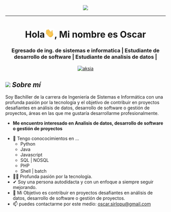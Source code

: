 <p align="center">
  <img src="https://github.com/thompsonemerson/thompsonemerson/raw/master/cover-thompson.png" height="200"/>
</p>
<hr>
<h1 align="center">Hola<img src="https://raw.githubusercontent.com/ABSphreak/ABSphreak/master/gifs/Hi.gif" width="30px">, Mi nombre es Oscar</h1>
<h3 align="center">Egresado de ing. de sistemas e informatica | Estudiante de desarrollo de software | Estudiante de analisis de datos |</h3>
<p align="center">
<a href="https://www.linkedin.com/in/oscar-sp/" target="blank"><img align="center" src="https://cdn.jsdelivr.net/npm/simple-icons@3.0.1/icons/linkedin.svg" alt="aksia" height="30" width="40" /></a>

## <img src="https://media.giphy.com/media/ObNTw8Uzwy6KQ/giphy.gif" width="30px">&nbsp;***Sobre mí***
Soy Bachiller de la carrera de Ingeniería de Sistemas e Informática con una profunda pasión por la tecnología y el objetivo de contribuir en proyectos desafiantes en análisis de datos, desarrollo de software o gestión de proyectos, áreas en las que me gustaría desarrollarme profesionalmente.
* **Me encuentro interesado en Analisis de datos, desarrollo de software o gestión de proyectos**
- 📶 Tengo conococimientos en ...
  - Python
  - Java
  - Javascript
  - SQL | NOSQL
  - PHP
  - Shell | batch
- 🧑‍💻 Profunda pasión por la tecnología.
- ✔ Soy una persona autodidacta y con un enfoque a siempre seguir mejorando.<br>
- 🎯 Mi Objetivo es contribuir en proyectos desafiantes en análisis de datos, desarrollo de software o gestión de proyectos.
- 📫 puedes contactarme por este medio: <a href="oscar.sirlopu@gmail.com">oscar.sirlopu@gmail.com</a>
